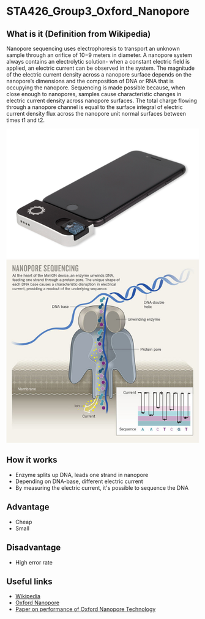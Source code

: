 # STA426_Group3_Oxford_Nanopore


## What is it (Definition from Wikipedia)

Nanopore sequencing uses electrophoresis to transport an unknown sample through an orifice of 10−9 meters in diameter. A nanopore system always contains an electrolytic solution- when a constant electric field is applied, an electric current can be observed in the system. The magnitude of the electric current density across a nanopore surface depends on the nanopore’s dimensions and the composition of DNA or RNA that is occupying the nanopore. Sequencing is made possible because, when close enough to nanopores, samples cause characteristic changes in electric current density across nanopore surfaces. The total charge flowing through a nanopore channel is equal to the surface integral of electric current density flux across the nanopore unit normal surfaces between times t1 and t2.

![Device](/Device.png)
![Technology](/Nanopore_Seq.jpg)

## How it works

* Enzyme splits up DNA, leads one strand in nanopore
* Depending on DNA-base, different electric current
* By measuring the electric current, it's possible to sequence the DNA

## Advantage

* Cheap
* Small

## Disadvantage

* High error rate

## Useful links	

* [Wikipedia](https://en.wikipedia.org/wiki/Oxford_Nanopore_Technologies)
* [Oxford Nanopore](nanoporetech.com)
* [Paper on performance of Oxford Nanopore Technology](https://www.sciencedirect.com/science/article/pii/S2214753515000224)
